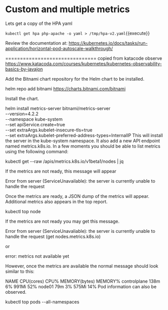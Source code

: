 # Custom and multiple metrics

Lets get a copy of the HPA yaml

`kubectl get hpa php-apache -o yaml > /tmp/hpa-v2.yaml`{{execute}}

Review the documentation at: https://kubernetes.io/docs/tasks/run-application/horizontal-pod-autoscale-walkthrough/


=============================== copied from katacode observe  https://www.katacoda.com/courses/kubernetes/kubernetes-observability-basics-by-javajon


Add the Bitnami chart repository for the Helm chart to be installed.

helm repo add bitnami https://charts.bitnami.com/bitnami

Install the chart.

helm install metrics-server bitnami/metrics-server \
  --version=4.2.2 \
  --namespace kube-system \
  --set apiService.create=true \
  --set extraArgs.kubelet-insecure-tls=true \
  --set extraArgs.kubelet-preferred-address-types=InternalIP
This will install the server in the kube-system namespace. It also add a new API endpoint named metrics.k8s.io. In a few moments you should be able to list metrics using the following command:

kubectl get --raw /apis/metrics.k8s.io/v1beta1/nodes | jq

If the metrics are not ready, this message will appear

Error from server (ServiceUnavailable): the server is currently unable to handle the request

Once the metrics are ready, a JSON dump of the metrics will appear. Additional metrics also appears in the top report.

kubectl top node

If the metrics are not ready you may get this message.

Error from server (ServiceUnavaliable): the server is currently unable to handle the request (get nodes.metrics.k8s.io)

or

error: metrics not available yet

However, once the metrics are available the normal message should look similar to this:

NAME           CPU(cores)   CPU%   MEMORY(bytes)   MEMORY%
controlplane   138m         6%     991Mi           52%
node01         79m          3%     575Mi           14%
Pod information can also be observed.

kubectl top pods --all-namespaces






